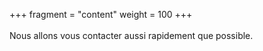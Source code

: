 +++
fragment = "content"
weight = 100
+++
<br>
<br>
Nous allons vous contacter aussi rapidement que possible.
